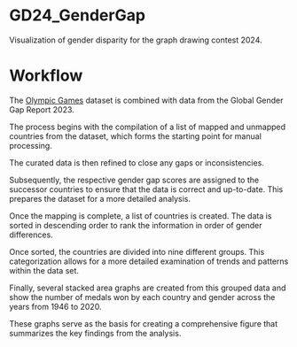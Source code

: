 # GD24_GenderGap
Visualization of gender disparity for the graph drawing contest 2024.

# Workflow
The [Olympic Games](https://mozart.diei.unipg.it/gdcontest/assets/2024/olympics.json) dataset is combined with data from the Global Gender Gap Report 2023.

The process begins with the compilation of a list of mapped and unmapped countries from the dataset, which forms the starting point for manual processing. 

The curated data is then refined to close any gaps or inconsistencies.

Subsequently, the respective gender gap scores are assigned to the successor countries to ensure that the data is correct and up-to-date. This prepares the dataset for a more detailed analysis.

Once the mapping is complete, a list of countries is created. The data is sorted in descending order to rank the information in order of gender differences.

Once sorted, the countries are divided into nine different groups. This categorization allows for a more detailed examination of trends and patterns within the data set.

Finally, several stacked area graphs are created from this grouped data and show the number of medals won by each country and gender across the years from 1946 to 2020.

These graphs serve as the basis for creating a comprehensive figure that summarizes the key findings from the analysis.


